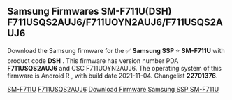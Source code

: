 <h2>Samsung Firmwares SM-F711U(DSH) F711USQS2AUJ6/F711UOYN2AUJ6/F711USQS2AUJ6</h2>
Download the Samsung firmware for the ✅ <strong>Samsung SSP </strong> ⭐ <strong>SM-F711U</strong> with product code <strong>DSH</strong> . This firmware has version number PDA <strong>F711USQS2AUJ6</strong> and CSC F711UOYN2AUJ6. The operating system of this firmware is Android R , with build date 2021-11-04. Changelist <strong>22701376</strong>.


[SM-F711U](https://samfirm.shop/samsung/model/SM-F711U)
[F711USQS2AUJ6](https://samfirm.shop/samsung/pda/F711USQS2AUJ6)
[Download Firmware Samsung SSP SM-F711U](https://samfirm.shop/samsung/firmware/475829)
